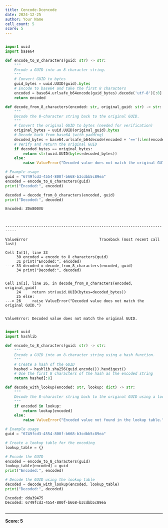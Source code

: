 ```yaml
---
title: Cencode-Dcencode
date: 2024-12-25
author: Your Name
cell_count: 5
score: 5
---
```


```python

```


```python
import uuid
import base64

def encode_to_8_characters(guid: str) -> str:
    """
    Encode a GUID into an 8-character string.
    """
    # Convert GUID to bytes
    guid_bytes = uuid.UUID(guid).bytes
    # Encode to base64 and take the first 8 characters
    encoded = base64.urlsafe_b64encode(guid_bytes).decode('utf-8')[:8]
    return encoded

def decode_from_8_characters(encoded: str, original_guid: str) -> str:
    """
    Decode the 8-character string back to the original GUID.
    """
    # Convert the original GUID to bytes (needed for verification)
    original_bytes = uuid.UUID(original_guid).bytes
    # Decode back from base64 (with padding)
    decoded_bytes = base64.urlsafe_b64decode(encoded + '=='[:len(encoded) % 4])
    # Verify and return the original GUID
    if decoded_bytes == original_bytes:
        return str(uuid.UUID(bytes=decoded_bytes))
    else:
        raise ValueError("Decoded value does not match the original GUID.")

# Example usage
guid = "6749fcd3-4554-800f-b668-b3cdbb5c89ea"
encoded = encode_to_8_characters(guid)
print("Encoded:", encoded)

decoded = decode_from_8_characters(encoded, guid)
print("Decoded:", decoded)
```

    Encoded: Z0n800VU



    ---------------------------------------------------------------------------

    ValueError                                Traceback (most recent call last)

    Cell In[1], line 33
         30 encoded = encode_to_8_characters(guid)
         31 print("Encoded:", encoded)
    ---> 33 decoded = decode_from_8_characters(encoded, guid)
         34 print("Decoded:", decoded)


    Cell In[1], line 26, in decode_from_8_characters(encoded, original_guid)
         24     return str(uuid.UUID(bytes=decoded_bytes))
         25 else:
    ---> 26     raise ValueError("Decoded value does not match the original GUID.")


    ValueError: Decoded value does not match the original GUID.



```python

```


```python
import uuid
import hashlib

def encode_to_8_characters(guid: str) -> str:
    """
    Encode a GUID into an 8-character string using a hash function.
    """
    # Create a hash of the GUID
    hashed = hashlib.sha256(guid.encode()).hexdigest()
    # Use the first 8 characters of the hash as the encoded string
    return hashed[:8]

def decode_with_lookup(encoded: str, lookup: dict) -> str:
    """
    Decode the 8-character string back to the original GUID using a lookup table.
    """
    if encoded in lookup:
        return lookup[encoded]
    else:
        raise ValueError("Encoded value not found in the lookup table.")

# Example usage
guid = "6749fcd3-4554-800f-b668-b3cdbb5c89ea"

# Create a lookup table for the encoding
lookup_table = {}

# Encode the GUID
encoded = encode_to_8_characters(guid)
lookup_table[encoded] = guid
print("Encoded:", encoded)

# Decode the GUID using the lookup table
decoded = decode_with_lookup(encoded, lookup_table)
print("Decoded:", decoded)
```

    Encoded: dda39475
    Decoded: 6749fcd3-4554-800f-b668-b3cdbb5c89ea



```python

```


---
**Score: 5**